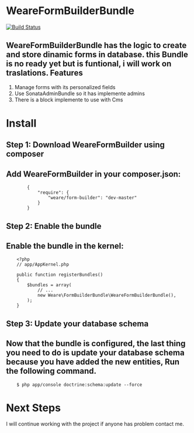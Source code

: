 # WeareFormBuilderBundle

[![Build Status](https://travis-ci.org/duvanmonsa/formbuilder.png)](https://travis-ci.org/duvanmonsa/FormBuilder)

WeareFormBuilderBundle has the logic to create and store dinamic forms in database.
this Bundle is no ready yet but is funtional, i will work on traslations.
Features
------------

1. Manage forms with its personalized fields
2. Use SonataAdminBundle so it has implemente admins
3. There is a block implemente to use with Cms

# Install

## Step 1: Download WeareFormBuilder using composer

Add WeareFormBuilder in your composer.json:
-----------

            {
                "require": {
                    "weare/form-builder": "dev-master"
                }
            }

## Step 2: Enable the bundle

Enable the bundle in the kernel:
-----------

        <?php
        // app/AppKernel.php

        public function registerBundles()
        {
            $bundles = array(
                // ...
                new Weare\FormBuilderBundle\WeareFormBuilderBundle(),
            );
        }

## Step 3: Update your database schema

Now that the bundle is configured, the last thing you need to do is update your database schema because you have added the new entities, 
Run the following command.
-----------
        $ php app/console doctrine:schema:update --force

# Next Steps

I will continue working with the project if anyone has problem contact me. 